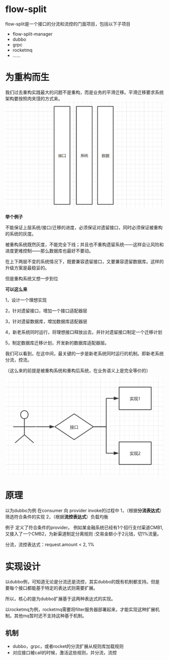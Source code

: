 # flow-split
flow-split是一个接口的分流和流控的门面项目，包括以下子项目
   + flow-split-manager
   + dubbo
   + grpc
   + rocketmq
   + ......
   
 
 

# 为重构而生

我们过去重构实践最大的问题不是重构，而是业务的平滑迁移。平滑迁移要求系统架构要按照肉夹馍的方式来。
![系统重构](./image/rjm.bmp)

**举个例子**

不能保证上层系统/接口/迁移的进度，必须保证对遗留接口，同时必须保证被重构的系统的灰度。

被重构系统既然灰度，不能完全下线；并且也不重构遗留系统——这样会让风险和进度更难控制——那么数据库也最好不要动。

在上下两层不变的系统情况下，既要兼容遗留接口，又要兼容遗留数据库。这样的升级方案是最稳妥的。

但是重构系统又想一步到位



**可以这么来**

1，设计一个理想实现

2，针对遗留接口，增加一个接口适配器层

3，针对遗留数据库，增加数据库适配器层

4，新老系统同时运行，将理想接口释放出去，并针对遗留接口制定一个迁移计划

5，制定数据库迁移计划，开发新的数据库适配器层。

我们可以看到，在这中间，最关键的一步是新老系统同时运行的机制。即新老系统分流，控流。
 
（这么来的前提是被重构系统和重构后系统，在业务语义上是完全等价的）

![系统重构](./image/refact_update.bmp)


# 原理
以为dubbo为例
在consumer 向 provider invoke的过程中
1，（根据**分流表达式**）筛选符合条件的实现
2，（根据**流控表达式**）负载均衡

例子
定义了符合条件的provider。
例如某金融系统已经有1个招行支付渠道CMB1,又接入了一个CMB2，为新渠道制定分离规则
:交易金额小于2元钱，切1%流量。

分流，流控表达式：request.amount < 2, 1%


# 实现设计
以dubbo例，可知道无论是分流还是流控，其实dubbo的既有机制都支持。但是要每个接口都能基于特定的表达式则需要扩展。

所以，核心的是为dubbo扩展基于这两种表达式的实现。

以rocketmq为例，rocketmq需要将filter服务器部署起来，才能实现这种扩展机制。其他mq暂时还不支持这种基于机制。


## 机制
 - dubbo，grpc，或者rocket的分流扩展从规则库加载规则
 - 对应接口被call的时候，激活这些规则，并分流，流控











